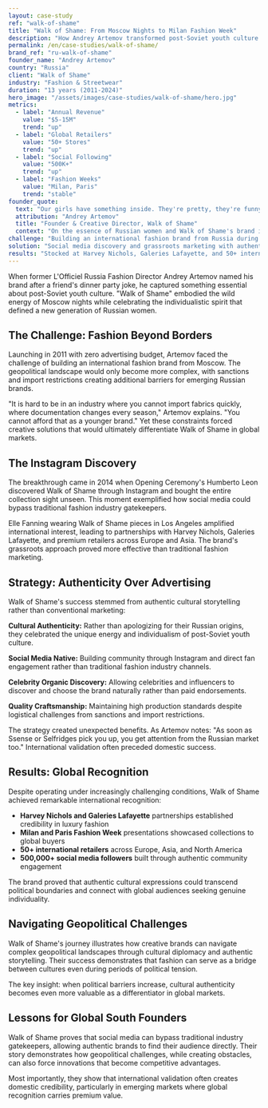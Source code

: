 ```yaml
---
layout: case-study
ref: "walk-of-shame"
title: "Walk of Shame: From Moscow Nights to Milan Fashion Week"
description: "How Andrey Artemov transformed post-Soviet youth culture into international fashion currency despite geopolitical challenges"
permalink: /en/case-studies/walk-of-shame/
brand_ref: "ru-walk-of-shame"
founder_name: "Andrey Artemov"
country: "Russia"
client: "Walk of Shame"
industry: "Fashion & Streetwear"
duration: "13 years (2011-2024)"
hero_image: "/assets/images/case-studies/walk-of-shame/hero.jpg"
metrics:
  - label: "Annual Revenue"
    value: "$5-15M"
    trend: "up"
  - label: "Global Retailers"
    value: "50+ Stores"
    trend: "up"
  - label: "Social Following"
    value: "500K+"
    trend: "up"
  - label: "Fashion Weeks"
    value: "Milan, Paris"
    trend: "stable"
founder_quote:
  text: "Our girls have something inside. They're pretty, they're funny, they have good sense of humor, they're sexy, they're different, they have individuality."
  attribution: "Andrey Artemov"
  title: "Founder & Creative Director, Walk of Shame"
  context: "On the essence of Russian women and Walk of Shame's brand identity"
challenge: "Building an international fashion brand from Russia during increasing geopolitical tensions and sanctions"
solution: "Social media discovery and grassroots marketing with authentic cultural storytelling"
results: "Stocked at Harvey Nichols, Galeries Lafayette, and 50+ international retailers"
---
```


When former L'Officiel Russia Fashion Director Andrey Artemov named his brand after a friend's dinner party joke, he captured something essential about post-Soviet youth culture. "Walk of Shame" embodied the wild energy of Moscow nights while celebrating the individualistic spirit that defined a new generation of Russian women.

## The Challenge: Fashion Beyond Borders

Launching in 2011 with zero advertising budget, Artemov faced the challenge of building an international fashion brand from Moscow. The geopolitical landscape would only become more complex, with sanctions and import restrictions creating additional barriers for emerging Russian brands.

"It is hard to be in an industry where you cannot import fabrics quickly, where documentation changes every season," Artemov explains. "You cannot afford that as a younger brand." Yet these constraints forced creative solutions that would ultimately differentiate Walk of Shame in global markets.

## The Instagram Discovery

The breakthrough came in 2014 when Opening Ceremony's Humberto Leon discovered Walk of Shame through Instagram and bought the entire collection sight unseen. This moment exemplified how social media could bypass traditional fashion industry gatekeepers.

Elle Fanning wearing Walk of Shame pieces in Los Angeles amplified international interest, leading to partnerships with Harvey Nichols, Galeries Lafayette, and premium retailers across Europe and Asia. The brand's grassroots approach proved more effective than traditional fashion marketing.

## Strategy: Authenticity Over Advertising

Walk of Shame's success stemmed from authentic cultural storytelling rather than conventional marketing:

**Cultural Authenticity:** Rather than apologizing for their Russian origins, they celebrated the unique energy and individualism of post-Soviet youth culture.

**Social Media Native:** Building community through Instagram and direct fan engagement rather than traditional fashion industry channels.

**Celebrity Organic Discovery:** Allowing celebrities and influencers to discover and choose the brand naturally rather than paid endorsements.

**Quality Craftsmanship:** Maintaining high production standards despite logistical challenges from sanctions and import restrictions.

The strategy created unexpected benefits. As Artemov notes: "As soon as Ssense or Selfridges pick you up, you get attention from the Russian market too." International validation often preceded domestic success.

## Results: Global Recognition

Despite operating under increasingly challenging conditions, Walk of Shame achieved remarkable international recognition:

- **Harvey Nichols and Galeries Lafayette** partnerships established credibility in luxury fashion
- **Milan and Paris Fashion Week** presentations showcased collections to global buyers
- **50+ international retailers** across Europe, Asia, and North America
- **500,000+ social media followers** built through authentic community engagement

The brand proved that authentic cultural expressions could transcend political boundaries and connect with global audiences seeking genuine individuality.

## Navigating Geopolitical Challenges

Walk of Shame's journey illustrates how creative brands can navigate complex geopolitical landscapes through cultural diplomacy and authentic storytelling. Their success demonstrates that fashion can serve as a bridge between cultures even during periods of political tension.

The key insight: when political barriers increase, cultural authenticity becomes even more valuable as a differentiator in global markets.

## Lessons for Global South Founders

Walk of Shame proves that social media can bypass traditional industry gatekeepers, allowing authentic brands to find their audience directly. Their story demonstrates how geopolitical challenges, while creating obstacles, can also force innovations that become competitive advantages.

Most importantly, they show that international validation often creates domestic credibility, particularly in emerging markets where global recognition carries premium value.
